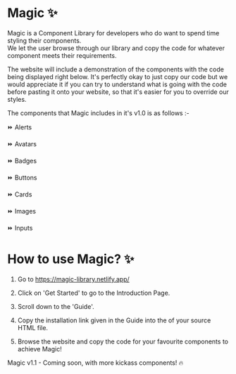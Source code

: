 
# Magic ✨


Magic is a Component Library for developers who do want to spend time styling their components.  
We let the user browse through our library and copy the code for whatever component meets their requirements.


The website will include a demonstration of the components with the code being displayed right below.
It's perfectly okay to just copy our code but we would appreciate it if you can try to understand what 
is going with the code before pasting it onto your website, so that it's easier for you to override our styles.



The components that Magic includes in it's v1.0 is as follows :- 

⏩ Alerts

⏩ Avatars

⏩ Badges

⏩ Buttons

⏩ Cards

⏩ Images

⏩ Inputs

# How to use Magic? ✨

1. Go to https://magic-library.netlify.app/

2. Click on 'Get Started' to go to the Introduction Page.

3. Scroll down to the 'Guide'.

4. Copy the installation link given in the Guide into the <head> of your source HTML file.
  
5. Browse the website and copy the code for your favourite components to achieve Magic!

Magic v1.1 - Coming soon, with more kickass components! 🔥


